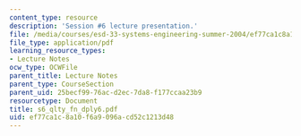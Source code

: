 ```yaml
---
content_type: resource
description: 'Session #6 lecture presentation.'
file: /media/courses/esd-33-systems-engineering-summer-2004/ef77ca1c8a10f6a9096acd52c1213d48_s6_qlty_fn_dply6.pdf
file_type: application/pdf
learning_resource_types:
- Lecture Notes
ocw_type: OCWFile
parent_title: Lecture Notes
parent_type: CourseSection
parent_uid: 25becf99-76ac-d2ec-7da8-f177ccaa23b9
resourcetype: Document
title: s6_qlty_fn_dply6.pdf
uid: ef77ca1c-8a10-f6a9-096a-cd52c1213d48
---
```

